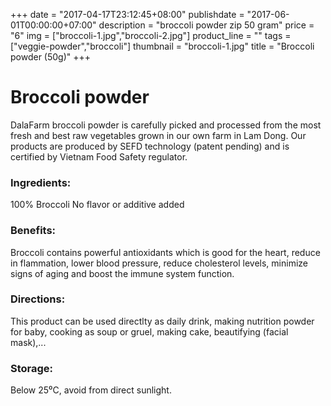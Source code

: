 +++
date = "2017-04-17T23:12:45+08:00"
publishdate = "2017-06-01T00:00:00+07:00"
description = "broccoli powder zip 50 gram"
price = "6"
img = ["broccoli-1.jpg","broccoli-2.jpg"]
product_line = ""
tags = ["veggie-powder","broccoli"]
thumbnail = "broccoli-1.jpg"
title = "Broccoli powder (50g)"
+++

# Broccoli powder

DalaFarm broccoli powder is carefully picked and processed from the most fresh and best raw vegetables 
grown in our own farm in Lam Dong. Our products are produced by SEFD technology (patent pending) and 
is certified by Vietnam Food Safety regulator.


### Ingredients: 
100% Broccoli
No flavor or additive added

### Benefits: 
Broccoli contains powerful antioxidants 
which is good for the heart, reduce in
flammation, lower blood pressure, 
reduce cholesterol levels, minimize 
signs of aging and boost the immune 
system function. 

### Directions:  
This product can be used directlty as 
daily drink, making nutrition powder 
for baby, cooking as soup or gruel, 
making cake, beautifying (facial mask),...

### Storage: 
Below 25⁰C, avoid from direct sunlight.

